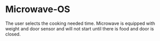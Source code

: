 # Microwave-OS
The user selects the cooking needed time. Microwave is equipped with weight and door sensor and will not start until there is food and door is closed.

